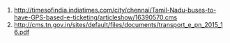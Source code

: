 1. http://timesofindia.indiatimes.com/city/chennai/Tamil-Nadu-buses-to-have-GPS-based-e-ticketing/articleshow/16390570.cms
2. http://cms.tn.gov.in/sites/default/files/documents/transport_e_pn_2015_16.pdf
